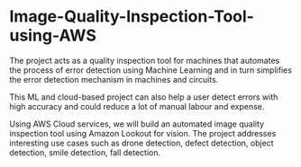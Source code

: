 # Image-Quality-Inspection-Tool-using-AWS

The project acts as a quality inspection tool for machines that automates the process of error 
detection using Machine Learning and in turn simplifies the error detection mechanism in machines 
and circuits. 

This ML and cloud-based project can also help a user detect errors with high accuracy 
and could reduce a lot of manual labour and expense. 

Using AWS Cloud services, we will build an 
automated image quality inspection tool using Amazon Lookout for vision. The project addresses 
interesting use cases such as drone detection, defect detection, object detection, smile detection, 
fall detection.
